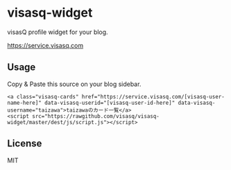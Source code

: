 # visasq-widget

visasQ profile widget for your blog.

https://service.visasq.com

## Usage

Copy & Paste this source on your blog sidebar.

```
<a class="visasq-cards" href="https://service.visasq.com/[visasq-user-name-here]" data-visasq-userid="[visasq-user-id-here]" data-visasq-username="taizawa">taizawaのカード一覧</a>
<script src="https://rawgithub.com/visasq/visasq-widget/master/dest/js/script.js"></script>
```

## License

MIT
